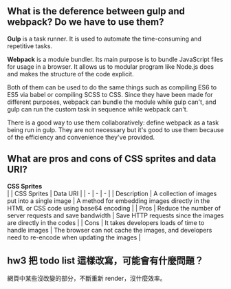 ## What is the deference between gulp and webpack? Do we have to use them?

**Gulp** is a task runner. It is used to automate the time-consuming and repetitive tasks.  

**Webpack** is a module bundler. Its main purpose is to bundle JavaScript files for usage in a browser. It allows us to modular program like Node.js does and makes the structure of the code explicit.  

Both of them can be used to do the same things such as compiling ES6 to ES5 via babel or compiling SCSS to CSS. Since they have been made for different purposes, webpack can bundle the module while gulp can't, and gulp can run the custom task in sequence while webpack can't.  

There is a good way to use them collaboratively: define webpack as a task being run in gulp. They are not necessary but it's good to use them because of the efficiency and convenience they've provided.  

## What are pros and cons of CSS sprites and data URI?

**CSS Sprites**  
| | CSS Sprites | Data URI |
| - | - | - |
| Description | A collection of images put into a single image | A method for embedding images directly in the HTML or CSS code using base64 encoding |
| Pros | Reduce the number of server requests and save bandwidth | Save HTTP requests since the images are directly in the codes |
| Cons | It takes developers loads of time to handle images | The browser can not cache the images, and developers need to re-encode when updating the images |

## hw3 把 todo list 這樣改寫，可能會有什麼問題？

網頁中某些沒改變的部分，不斷重新 render，沒什麼效率。